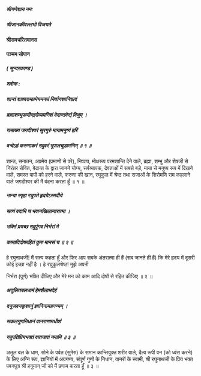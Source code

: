 ##### श्रीगणेशाय नमः
##### श्रीजानकीवल्लभो विजयते

#### श्रीरामचरितमानस

#### पञ्चम सोपान

##### ( सुन्दरकाण्ड )

##### श्लोक :

##### शान्तं शाश्वतमप्रमेयमनघं निर्वाणशान्तिप्रदं
##### ब्रह्माशम्भुफणीन्द्रसेव्यमनिशं वेदान्तवेद्यं विभुम् ।
##### रामाख्यं जगदीश्वरं सुरगुरुं मायामनुष्यं हरिं
##### वन्देऽहं करुणाकरं रघुवरं भूपालचूडामणिम् ॥ १ ॥

शान्त, सनातन, अप्रमेय (प्रमाणों से परे), निष्पाप, मोक्षरूप परमशान्ति देने वाले, ब्रह्मा, शम्भु और शेषजी से निरंतर सेवित, वेदान्त के द्वारा जानने योग्य, सर्वव्यापक, देवताओं में सबसे बड़े, माया से मनुष्य रूप में दिखने वाले, समस्त पापों को हरने वाले, करुणा की खान, रघुकुल में श्रेष्ठ तथा राजाओं के शिरोमणि राम कहलाने वाले जगदीश्वर की मैं वंदना करता हूँ ॥ १ ॥

##### नान्या स्पृहा रघुपते हृदयेऽस्मदीये
##### सत्यं वदामि च भवानखिलान्तरात्मा ।
##### भक्तिं प्रयच्छ रघुपुंगव निर्भरां मे
##### कामादिदोषरहितं कुरु मानसं च ॥ २ ॥

हे रघुनाथजी! मैं सत्य कहता हूँ और फिर आप सबके अंतरात्मा ही हैं (सब जानते ही हैं) कि मेरे हृदय में दूसरी कोई इच्छा नहीं है । हे रघुकुलश्रेष्ठ! मुझे अपनी

निर्भरा (पूर्ण) भक्ति दीजिए और मेरे मन को काम आदि दोषों से रहित कीजिए ॥ २ ॥

##### अतुलितबलधामं हेमशैलाभदेहं
##### दनुजवनकृशानुं ज्ञानिनामग्रगण्यम् ।
##### सकलगुणनिधानं वानराणामधीशं
##### रघुपतिप्रियभक्तं वातजातं नमामि ॥ ३ ॥

अतुल बल के धाम, सोने के पर्वत (सुमेरु) के समान कान्तियुक्त शरीर वाले, दैत्य रूपी वन (को ध्वंस करने) के लिए अग्नि रूप, ज्ञानियों में अग्रगण्य, संपूर्ण गुणों के निधान, वानरों के स्वामी, श्री रघुनाथजी के प्रिय भक्त पवनपुत्र श्री हनुमान् जी को मैं प्रणाम करता हूँ ॥ ३ ॥